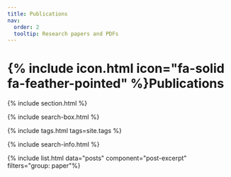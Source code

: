 ```yaml
---
title: Publications
nav:
  order: 2
  tooltip: Research papers and PDFs
---
```


# {% include icon.html icon="fa-solid fa-feather-pointed" %}Publications


{% include section.html %}

{% include search-box.html %}

{% include tags.html tags=site.tags %}

{% include search-info.html %}

{% include list.html data="posts" component="post-excerpt" filters="group: paper"%}
